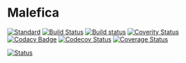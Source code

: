 # Malefica

[![Standard](https://img.shields.io/badge/C%2B%2B-14-blue.svg)](https://en.wikipedia.org/wiki/C%2B%2B#Standardization)
[![Build Status](https://travis-ci.org/zie87/malefica.svg?branch=master)](https://travis-ci.org/zie87/malefica)
[![Build status](https://ci.appveyor.com/api/projects/status/kvnu6bb19psenk8q/branch/master?svg=true)](https://ci.appveyor.com/project/zie87/malefica/branch/master)
[![Coverity Status](https://scan.coverity.com/projects/15785/badge.svg)](https://scan.coverity.com/projects/zie87-malefica)
[![Codacy Badge](https://api.codacy.com/project/badge/Grade/8af3583224f64bd1ab1e4dad0ccb1f87)](https://www.codacy.com/app/zie87/malefica?utm_source=github.com&amp;utm_medium=referral&amp;utm_content=zie87/malefica&amp;utm_campaign=Badge_Grade)
[![Codecov Status](https://codecov.io/gh/zie87/malefica/branch/master/graph/badge.svg)](https://codecov.io/gh/zie87/malefica)
[![Coverage Status](https://coveralls.io/repos/github/zie87/malefica/badge.svg)](https://coveralls.io/github/zie87/malefica)

[![Status](https://codescene.io/projects/2844/status.svg)](https://codescene.io/projects/2844/jobs/latest-successful/results)
